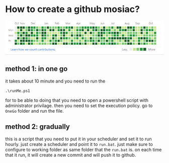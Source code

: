 # How to create a github mosiac?
![github mosaic](\how\mosaic-example.png)

## method 1: in one go
it takes about 10 minute and you need to run the 
```
.\runMe.ps1
```
for to be able to doing that you need to open a powershell script with administrator privilage. 
then you need to set the execution policy. go to `OneGo` folder and run the file. 

## method 2: gradually
this is a script that you need to put it in your scheduler and set it to run hourly. 
just create a scheduler and point it to `run.bat`. just make sure to configure to working folder as same folder that the `run.bat` is.
on each time that it run, it will create a new commit and will push it to github.